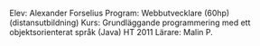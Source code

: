Elev: Alexander Forselius
Program: Webbutvecklare (60hp) (distansutbildning)
Kurs: Grundläggande programmering med ett objektsorienterat språk (Java) HT 2011
Lärare: Malin P.
